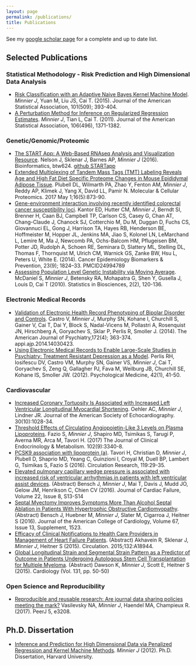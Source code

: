 ```yaml
---
layout: page
permalink: /publications/
title: Publications
---
```


See my
<i class='fa fa-google'></i> <a href="https://scholar.google.com/citations?user=ZAw3q_MAAAAJ&hl=en">
google scholar page</a>
for a complete and up to date list.


## Selected Publications


### Statistical Methodology - Risk Prediction and High Dimensional Data Analysis

- [Risk Classification with an Adaptive Naive Bayes Kernel Machine Model](http://dx.doi.org/10.1080/01621459.2014.908778). *Minnier J*, Yuan M, Liu JS, Cai T. (2015). 
 Journal of the American Statistical Association, 101(509); 393-404.
- [A Perturbation Method for Inference on Regularized Regression Estimates](http://amstat.tandfonline.com/doi/abs/10.1198/jasa.2011.tm10382). *Minnier J*, Tian L, Cai T. (2011). 
Journal of the American Statistical Association, 106(496), 1371-1382.

### Genetic/Genomic/Proteomic

- [The START App: A Web-Based RNAseq Analysis and Visualization Resource](https://doi.org/10.1093/bioinformatics/btw624). Nelson J, Sklenar J, Barnes AP, *Minnier J* (2016). 
Bioinformatics, btw624. <i class='fa fa-github-square'></i> <a href="https://github.com/jminnier/STARTapp">
github STARTapp</a>
- [Extended Multiplexing of Tandem Mass Tags (TMT) Labeling Reveals Age and High Fat Diet Specific Proteome Changes in Mouse Epididymal Adipose Tissue](https://doi.org/10.1074/mcp.M116.065524).
Plubell DL, Wilmarth PA, Zhao Y, Fenton AM, *Minnier J*, Reddy AP, Klimek J, Yang X, David LL, Pamir N. 
Molecular & Cellular Proteomics. 2017 May 1;16(5):873-90.
- [Gene-environment interaction involving recently identified colorectal cancer susceptibility loci](http://cebp.aacrjournals.org/content/23/9/1824). Kantor ED, Hutter CM, *Minnier J*, Berndt SI, Brenner H, Caan BJ, Campbell TP, Carlson CS, Casey G,
 Chan AT, Chang-Claude J, Chanock SJ, Cotterchio M, Du M, Duggan D, Fuchs CS, Giovannuci EL, 
 Gong J, Harrison TA, Hayes RB, Henderson BE, Hoffmeister M, Hopper JL, Jenkins MA, Jiao S,
  Kolonel LN, LeMarchand L, Lemire M, Ma J, Newcomb PA, Ochs-Balcom HM, Pflugeisen BM, 
  Potter JD, Rudolph A, Schoen RE, Seminara D, Slattery ML, Stelling DL, Thomas F, 
  Thornquist M, Ulrich CM, Warnick GS, Zanke BW, Hsu L, Peters U, White E. (2014). 
Cancer Epidemiology Biomarkers & Prevention, 23(9); 1824–33. PMCID24994789
- [Assessing Population Level Genetic Instability via Moving Average](https://link.springer.com/article/10.1007/s12561-010-9028-8). 
McDaniel S, *Minnier J*, Betensky RA, Mohapatra G, Shen Y, Gusella J, 
Louis D, Cai T (2010). 
Statistics in Biosciences, 2(2), 120-136.

### Electronic Medical Records

- [Validation of Electronic Health Record Phenotyping of Bipolar Disorder and Controls](http://ajp.psychiatryonline.org/doi/pdf/10.1176/appi.ajp.2014.14030423).
Castro V, *Minnier J*, Murphy SN, Kohane I, Churchill S, Gainer V, Cai T, Dai Y, 
Block S, Nadal-Vicens M, Pollastri A, Rosenquist JN, Hirschberg A, Goryachev S, Sklar P,
 Perlis R, Smoller J. (2014).
 The American Journal of Psychiatry,172(4); 363-374. appi.ajp.2014.14030423.
- [Using Electronic Medical Records to Enable Large-Scale Studies in Psychiatry: Treatment Resistant Depression as a 
Model](https://doi.org/10.1017/S0033291711000997).
Perlis RH, Iosifescu DV, Castro VM, Murphy SN, Gainer VS, *Minnier J*, Cai T, Goryachev S, 
Zeng Q, Gallagher PJ, Fava M, Weilburg JB, Churchill SE, Kohane IS, Smoller JW. (2012). 
Psychological Medicine, 42(1), 41-50.

### Cardiovascular

- [Increased Coronary Tortuosity Is Associated with Increased Left Ventricular Longitudinal Myocardial Shortening](http://dx.doi.org/10.1016/j.echo.2017.06.007). 
Oehler AC, *Minnier J*, Lindner JR. Journal of the American Society of Echocardiography. 30(10):1028-34.
- [Threshold Effects of Circulating Angiopoietin-Like 3 Levels on Plasma Lipoproteins](https://doi.org/10.1210/jc.2016-4043). Fazio S, *Minnier J*, Shapiro MD, Tsimikas S, Tarugi P, 
Averna MR, Arca M, Tavori H. (2017) The Journal of Clinical Endocrinology & Metabolism. 102(9):3340-8.
- [PCSK9 association with lipoprotein (a)](http://dx.doi.org/10.1161/CIRCRESAHA.116.308811). 
Tavori H, Christian D, *Minnier J*, Plubell D, Shaprio MD, Yeang C, Guinzioni I, 
Croyal M, Duell BP, Lambert G, Tsimikas S, Fazio S (2016). 
Circulation Research, 119:29-35.
- [Elevated pulmonary capillary wedge pressure is associated with increased risk of ventricular arrhythmias 
in patients with left ventricular assist devices](http://dx.doi.org/10.1016/j.cardfail.2016.06.048). 
(Abstract) Bensch J, *Minnier J*, Mai T, Davis J, Mudd JO, Gelow JM, Henrikson C, Chien CV (2016).
Journal of Cardiac Failure, Volume 22, Issue 8, S13-S14
- [Septal Myectomy Improves Symptoms More Than Alcohol Septal Ablation in Patients With 
Hypertrophic Obstructive Cardiomyopathy](http://www.sciencedirect.com/science/article/pii/S0735109716315248). 
(Abstract) Bensch J, Huebner M, *Minnier J*, Slater M, Cigarroa J, Heitner S (2016).
Journal of the American College of Cardiology, Volume 67, Issue 13, Supplement, 1523.
- [Efficacy of Clinical Notifications to Health Care Providers in Management of Heart Failure Patients](http://circ.ahajournals.org/content/132/Suppl_3/A18944.short).
(Abstract) Akhavein R, Sklenar J, *Minnier J*, Heitner S (2015).
Circulation. 2015;132:A18944.
- [Global Longitudinal Strain and Segmental Strain Pattern as a Predictor of Outcome 
in Patients Undergoing Autologous Stem Cell Transplantation for Multiple Myeloma](https://scholar.google.com/citations?view_op=view_citation&hl=en&user=ZAw3q_MAAAAJ&citation_for_view=ZAw3q_MAAAAJ:sSrBHYA8nusC).
(Abstract) Dawson K, *Minnier J*, Scott E, Heitner S (2015).
Cardiology (Vol. 131, pp. 50-50)

### Open Science and Reproducibility

- [Reproducible and reusable research: Are journal data sharing policies meeting the mark?](https://peerj.com/articles/3208/)
Vasilevsky NA, *Minnier J*, Haendel MA, Champieux R. (2017). PeerJ 5, e3208.

## Ph.D. Dissertation

- [Inference and Prediction for High Dimensional Data via Penalized 
Regression and Kernel Machine Methods](http://nrs.harvard.edu/urn-3:HUL.InstRepos:9367010). *Minnier J* (2012). 
Ph.D. Dissertation, Harvard University. 
